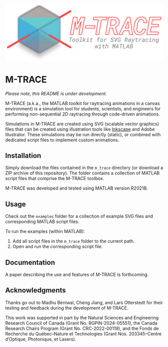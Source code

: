 <picture>
 <source media="(prefers-color-scheme: dark)" srcset="./img/logo_dark.png">
 <source media="(prefers-color-scheme: light)" srcset="./img/logo_light.png">
 <img alt="M-TRACE Logo" src="./img/logo_default.png" width=500>
</picture>

# M-TRACE

*Please note, this README is under development.*

M-TRACE (a.k.a., the MATLAB toolkit for raytracing animations in a canvas environment) is a simulation tool for students, scientists, and engineers for performing non-sequential 2D raytracing through code-driven animations.

Simulations in M-TRACE are created using SVG (scalable vector graphics) files that can be created using illustration tools like [Inkscape](https://inkscape.org/) and Adobe Illustrator. These simulations may be run directly (static), or combined with dedicated script files to implement custom animations.

## Installation
Simply download the files contained in the `m_trace` directory (or download a ZIP archive of this repository). The folder contains a collection of MATLAB script files that comprise the M-TRACE toolbox.

M-TRACE was developed and tested using MATLAB version R2021B.

## Usage
Check out the `examples` folder for a collection of example SVG files and corresponding MATLAB script files.

To run the examples (within MATLAB):
1. Add all script files in the `m_trace` folder to the current path.
2. Open and run the corresponding script file.

## Documentation
A paper describing the use and features of M-TRACE is forthcoming.

## Acknowledgments
Thanks go out to Madhu Beniwal, Cheng Jiang, and Lars Otterstedt for their testing and feedback during the development of M-TRACE.

This work was supported in part by the Natural Sciences and Engineering Research Council of Canada (Grant No. RGPIN-2024-05551), the Canada Research Chairs Program (Grant No. CRC-2022-00119), and the Fonds de Recherche du Québec–Nature et Technologies (Grant Nos. 203345–Centre d’Optique, Photonique, et Lasers).
